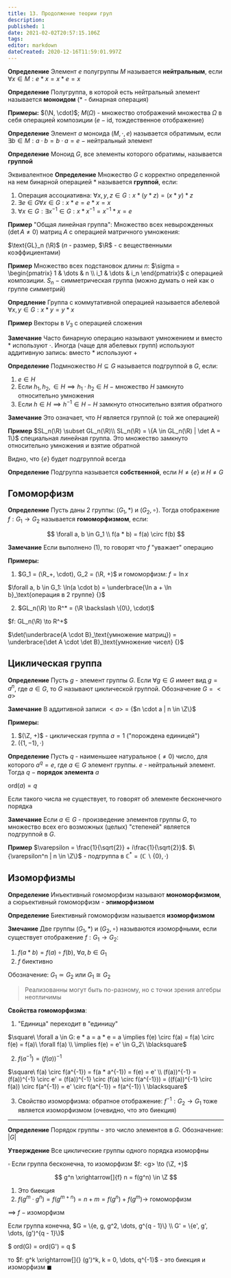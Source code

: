 ```yaml
---
title: 13. Продолжение теории груп
description: 
published: 1
date: 2021-02-02T20:57:15.106Z
tags: 
editor: markdown
dateCreated: 2020-12-16T11:59:01.997Z
---
```


**Определение** Элемент $e$ полугруппы $M$ называется **нейтральным**, если $\forall x \in M: e*x = x * e = x$

**Определение** Полугруппа, в которой есть нейтральный элемент называется **моноидом** ($*$ - бинарная операция)

**Примеры:** $(\N, \cdot)$; $M(\Omega)$ - множество отображений множества $\Omega$ в себя операцией композиции ($e - \text{id}$, тождественное отображение)

**Определение** Элемент $a$ моноида $(M, \cdot, e)$ называется обратимым, если $\exists b \in M: a \cdot b = b \cdot a = e$ $-$ нейтральный элемент

**Определение** Моноид $G$, все элементы которого обратимы, называется **группой**

Эквивалентное **Определение** Множество $G$ с корректно определенной на нем бинарной операцией $*$ называется **группой**, если:

1. Операция ассоциативна: $\forall x, y, z \in G: x * (y * z) = (x * y) * z$
2. $\exists e \in G \forall x \in G: x * e = e * x = x$
3. $\forall x \in G: \exists x^{-1} \in G: x * x^{-1} = x^{-1} * x = e$

**Пример** "Общая линейная группа": Множество всех невырожденных ($\det A \not= 0$) матриц $A$ с операцией матричного умножения:

$\text{GL}_n (\R)$ ($n$ - размер, $\R$ - с вещественными коэффициентами)

**Пример** Множество всех подстановок длины $n$: $\sigma = \begin{pmatrix}
    1 & \dots & n \\
    i_1 & \dots & i_n
\end{pmatrix}$ с операцией композиции. $S_n$ $-$ симметрическая группа (можно думать о ней как о группе симметрий)

**Опредление** Группа с коммутативной операцией называется абелевой
$\forall x, y \in G: x * y = y * x$

**Пример** Векторы в $V_3$ с операцией сложения

**Замечание** Часто бинарную операцию называют умножением и вместо $*$ используют $\cdot$. Иногда (чаще для абелевых групп) используют аддитивную запись: вместо $*$ используют $+$

**Определение** Подмножество $H \subseteq G$ называется подгруппой в $G$, если: 

1. $e \in H$
2. Если $h_1, h_2, \in H \implies h_1 \cdot h_2 \in H$ $-$ множество $H$ замкнуто относительно умножения
3. Если $h \in H \implies h^{-1} \in H$ $-$ $H$ замкнуто относительно взятия обратного

**Замечание** Это означает, что $H$ является группой (с той же операцией)

**Пример** $SL_n(\R) \subset GL_n(\R)\\
SL_n(\R) = \{A \in GL_n(\R) | \det A = 1\}$ специальная линейная группа. Это множество замкнуто относительно умножения и взятие обратной

Видно, что $\{e\}$ будет подгруппой всегда

**Определение** Подгруппа называется **собственной**, если $H \not= \{e\}$ и $H \not= G$

## Гомоморфизм

**Определение** Пусть даны 2 группы: $(G_1, *)$ и $(G_2, \circ)$. Тогда отображение $f: G_1 \to G_2$ называется **гомоморфизмом**, если: 

$$
\forall a, b \in G_1 \\
f(a * b) = f(a) \circ f(b)
$$

**Замечание** Если выполнено (1), то говорят что $f$ "уважает" операцию

**Примеры:** 
1. $G_1 = (\R_+, \cdot), G_2 = (\R, +)$ и гомоморфизм: $f = \ln x$

$\forall a, b \in G_1: \ln(a \cdot b) = \underbrace{\ln a + \ln b}_\text{операция в 2 группе} {}$ 

2. $GL_n(\R) \to R^* = (\R \backslash \{0\}, \cdot)$

$f: GL_n(\R) \to R^+$

$\det(\underbrace{A \cdot B}_\text{умножение матриц}) = \underbrace{\det A \cdot \det B}_\text{умножение чисел} {}$

## Циклическая группа

**Определение** Пусть $g$ - элемент группы $G$. Если $\forall g \in G$ имеет вид $g = a^n$, где $a \in G$, то $G$ называют циклической группой. Обозначение $G = <a>$

**Замечание** В аддитивной записи $<a>$ = \{$n \cdot a | n \in \Z\}$

**Примеры:**
1. $(\Z, +)$ - циклическая группа $a = 1$ ("порождена единицей")
2. $(\{1, -1\}, \cdot)$

**Определение** Пусть $q$ - наименьшее натуральное ($\not= 0$) число, для которого $a^q = e$, где $a \in G$ элемент группы. $e$ - нейтральный элемент. Тогда $q$ $-$ **порядок элемента** $a$

$\text{ord}(a) = q$

Если такого числа не существует, то говорят об элементе бесконечного порядка

**Замечание** Если $a \in G$ - произведение элементов группы $G$, то множество всех его возможных (целых) "степеней" является подгруппой в $G$.

**Пример** $\varepsilon = \frac{1}{\sqrt{2}} + i\frac{1}{\sqrt{2}}$. $\{\varepsilon^n | n \in \Z\}$ - подгруппа в $\mathbb{C}^* = (\mathbb{C} \backslash \{0\}, \cdot)$

## Изоморфизмы
  
**Определение** Инъективный гомоморфизм называют **мономорфизмом**, а сюрьективный гомоморфизм - **эпиморфизмом**

**Определение** Биективный гомоморфизм называется **изоморфизмом**

**Змечание** Две группы $(G_1, *)$ и $(G_2, \circ)$ называются изоморфными, если существует отображение $f: G_1 \to G_2$:
1. $f(a * b) = f(a) \circ f(b),\ \forall a, b \in G_1$
2. $f$ биективно

Обозначение: $G_1 \simeq G_2$ или $G_1 \cong G_2$

> Реализованны могут быть по-разному, но с точки зрения алгебры неотличимы

**Свойства гомоморфизма**:
1. "Единица" переходит в "единицу"

$\square\ \forall a \in G: e * a = a * e = a \implies f(e) \circ f(a) = f(a) \circ f(e) = f(a)\ \forall f(a) \\
\implies f(e) = e' \in G_2\ \blacksquare$

2. $f(a^{-1}) = (f(a))^{-1} {}$

$\square\ f(a) \circ f(a^{-1}) = f(a * a^{-1}) = f(e) = e' \\
(f(a))^{-1} = (f(a))^{-1} \circ e' = (f(a))^{-1} \circ (f(a) \circ f(a^{-1})) = ((f(a))^{-1} \circ f(a)) \circ f(a^{-1}) = e' \circ f(a^{-1}) = f(a^{-1}) \ \blacksquare$

3. Свойство изоморфизма: обратное отображение: $f^{-1}: G_2 \to G_1$ тоже является изоморфизмом (очевидно, что это биекция)
  
---

**Определение** Порядок группы - это число элементов в $G$. Обозначение: $|G|$

**Утверждение** Все циклические группы одного порядка изоморфны

$\square$ Если группа бесконечна, то изоморфизм $f: <g> \to (\Z, +)$


$$
  g^n \xrightarrow[]{f} n = f(g^n) \in \Z
$$
1) Это биекция 
2) $f(g^m \cdot g^n) = f(g^{m + n}) = n + m = f(g^n) + f(g^m) \rightarrow$ гомоморфизм 
  
$\implies$ $f$ $-$ изоморфизм 

Если группа конечна,
$G = \{e, g, g^2, \dots, g^{q - 1}\} \\
G' = \{e', g', \dots, (g')^{q - 1}\}$

$
ord(G) = ord(G') = q
$

то $f: g^k \xrightarrow[]{} (g')^k, k = 0, \dots, q^{-1}$ - это биекция и изоморфизм $\blacksquare$